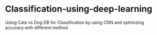 # Classification-using-deep-learning
Using Cats vs Dog DB for Classification by using CNN and optimizing accuracy with different method   
